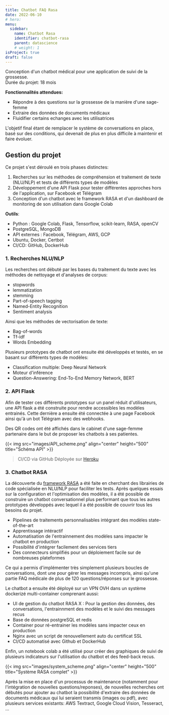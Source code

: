 ```yaml
---
title: Chatbot FAQ Rasa
date: 2022-06-10
# hero: 
menu:
  sidebar:
    name: Chatbot Rasa
    identifier: chatbot-rasa
    parent: datascience
    # weight: 1
isProject: true
draft: false
---
```


Conception d'un chatbot médical pour une application de suivi de la grossesse.  
Durée du projet: 18 mois

**Fonctionnalités attendues:** 
- Répondre à des questions sur la grossesse de la manière d'une sage-femme
- Extraire des données de documents médicaux
- Fluidifier certains echanges avec les utilisatrices

L'objetif final étant de remplacer le système de conversations en place, basé sur des conditions, qui devenait de plus en plus difficile à maintenir et faire évoluer.


## Gestion du projet
Ce projet s'est déroulé en trois phases distinctes:
1. Recherches sur les méthodes de compréhension et traitement de texte (NLU/NLP) et tests de différents types de modèles
2. Développement d'une API Flask pour tester différentes approches hors de l'application, sur Facebook et Télégram
3. Conception d'un chatbot avec le framework RASA et d'un dashboard de monitoring de son utilisation dans Google Colab

**Outils**:
- Python : Google Colab, Flask, Tensorflow, scikit-learn, RASA, openCV
- PostgreSQL, MongoDB
- API externes : Facebook, Télégram, AWS, GCP
- Ubuntu, Docker, Certbot
- CI/CD: GitHub, DockerHub



### 1. Recherches NLU/NLP
Les recherches ont débuté par les bases du traitement du texte avec les méthodes de nettoyage et d'analyses de corpus: 
- stopwords
- lemmatization
- stemming
- Part-of-speech tagging
- Named-Entity Recognition
- Sentiment analysis

Ainsi que les méthodes de vectorisation de texte:
- Bag-of-words
- Tf-idf
- Words Embedding

Plusieurs prototypes de chatbot ont ensuite été développés et testés, en se basant sur différents types de modèles:
- Classification multiple: Deep Neural Network
- Moteur d'inférence
- Question-Answering: End-To-End Memory Network, BERT



### 2. API Flask
Afin de tester ces différents prototypes sur un panel réduit d'utilisateurs, une API flask a été construite pour rendre accessibles les modèles entrainés. Cette dernière a ensuite été connectée à une page Facebook ainsi qu'à un bot Télégram avec des webhooks.

Des QR codes ont été affichés dans le cabinet d'une sage-femme partenaire dans le but de proposer les chatbots à ses patientes.

{{< img src="images/API_scheme.png" align="center" height="500" title="Schéma API" >}}
> CI/CD via GitHub
> Déployée sur [Heroku](https://www.heroku.com/)



### 3. Chatbot RASA
La découverte du [framework RASA](https://rasa.com) a été faite en cherchant des librairies de code spécialisée en NLU/NLP pour faciliter les tests. Après quelques essais sur la configuration et l'optimisation des modèles, il a été possible de construire un chatbot conversationnel plus performant que tous les autres prototypes développés avec lequel il a été possible de couvrir tous les besoins du projet.
- Pipelines de traitements personnalisables intégrant des modèles state-of-the-art
- Apprentissage intéractif
- Automatisation de l'entrainnement des modèles sans impacter le chatbot en production
- Possibilité d'intégrer facilement des services tiers 
- Des connecteurs simplifiés pour un déploiement facile sur de nombreuses plateformes

Ce qui a permis d'implémenter très simplement plusieurs boucles de conversations, dont une pour gérer les messages incompris, ainsi qu'une partie FAQ médicale de plus de 120 questions/réponses sur le grossesse.

Le chatbot a ensuite été déployé sur un VPN OVH dans un système dockerizé multi-container comprenant aussi:
- UI de gestion du chatbot RASA X : Pour la gestion des données, des conversations, l'entrainnment des modèles et le suivi des messages recus
- Base de données postgreSQL et redis
- Container pour ré-entrainer les modèles sans impacter ceux en production
- Nginx avec un script de renouvellement auto du certificat SSL
- CI/CD automatisé avec Github et DockerHub

Enfin, un notebook colab a été utilisé pour créer des graphiques de suivi de plusieurs indicateurs sur l'utilisation du chatbot et des feed-back recus.

{{< img src="images/system_scheme.png" align="center" height="500" title="Système RASA complet" >}}

Après la mise en place d'un processus de maintenance (notamment pour l'intégration de nouvelles questions/reponses), de nouvelles recherches ont débutés pour ajouter au chatbot la possibilité d'extraire des données de documents médicaux qui lui seraient transmis (images ou pdf), avec plusieurs services existants: AWS Textract, Google Cloud Vision, Tesseract, ...


